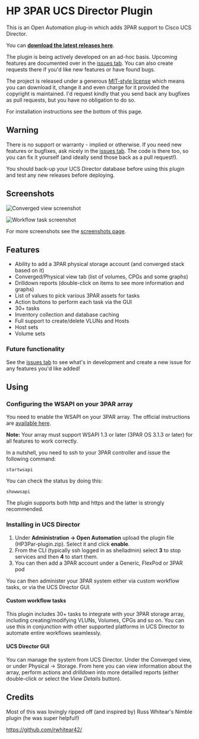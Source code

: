 # HP 3PAR UCS Director Plugin
This is an Open Automation plug-in which adds 3PAR support to Cisco UCS Director.

You can **[download the latest releases here](https://github.com/CiscoUKIDCDev/HP3ParPlugin/releases)**.

The plugin is being actively developed on an ad-hoc basis. Upcoming features are documented over in the [issues tab](https://github.com/CiscoUKIDCDev/HP3ParPlugin/issues). You can also create requests there if you'd like new features or have found bugs.

The project is released under a generous [MIT-style license](https://github.com/CiscoUKIDCDev/HP3ParPlugin/blob/master/LICENSE) which means you can download it, change it and even charge for it provided the copyright is maintained. I'd request kindly that you send back any bugfixes as pull requests, but you have no obligation to do so.

For installation instructions see the bottom of this page.

## Warning
There is no support or warranty - implied or otherwise. If you need new features or bugfixes, ask nicely in the [issues tab](https://github.com/CiscoUKIDCDev/HP3ParPlugin/issues). The code is there too, so you can fix it yourself (and ideally send those back as a pull request!).

You should back-up your UCS Director database before using this plugin and test any new releases before deploying.

## Screenshots
![Converged view screenshot](https://matt.fragilegeek.com/ucsd/3PAR-Plugin-summary.png)

![Workflow task screenshot](https://matt.fragilegeek.com/ucsd/3PAR-Plugin-Workflow.png)

For more screenshots see the [screenshots page](screenshots.md).

## Features
* Ability to add a 3PAR physical storage account (and converged stack based on it)
* Converged/Physical view tab (list of volumes, CPGs and some graphs)
* Drilldown reports (double-click on items to see more information and graphs)
* List of values to pick various 3PAR assets for tasks
* Action buttons to perform each task via the GUI
* 30+ tasks
* Inventory collection and database caching
* Full support to create/delete VLUNs and Hosts
* Host sets
* Volume sets

### Future functionality
See the [issues tab](https://github.com/CiscoUKIDCDev/HP3ParPlugin/issues) to see what's in development and create a new issue for any features you'd like added!

## Using
### Configuring the WSAPI on your 3PAR array
You need to enable the WSAPI on your 3PAR array. The official instructions are [available here](http://h20564.www2.hpe.com/hpsc/doc/public/display?docId=c03606339).

**Note:** Your array must support WSAPI 1.3 or later (3PAR OS 3.1.3 or later) for all features to work correctly.

In a nutshell, you need to ssh to your 3PAR controller and issue the following command:
```
startwsapi
```
You can check the status by doing this:
```
showwsapi
```
The plugin supports both http and https and the latter is strongly recommended.

### Installing in UCS Director

1. Under **Administration -> Open Automation** upload the plugin file (HP3Par-plugin.zip). Select it and click **enable**.
2. From the CLI (typically ssh logged in as shelladmin) select **3** to stop services and then **4** to start them.
3. You can then add a 3PAR account under a Generic, FlexPod or 3PAR pod

You can then administer your 3PAR system either via custom workflow tasks, or via the UCS Director GUI.

#### Custom workflow tasks
This plugin includes 30+ tasks to integrate with your 3PAR storage array, including creating/modifying VLUNs, Volumes, CPGs and so on. You can use this in conjunction with other supported platforms in UCS Director to automate entire workflows seamlessly.

#### UCS Director GUI
You can manage the system from UCS Director. Under the Converged view, or under Physical -> Storage. From here you can view information about the array, perform actions and *drilldown* into more detailled reports (either double-click or select the *View Details* button).

## Credits
Most of this was lovingly ripped off (and inspired by) Russ Whitear's Nimble plugin (he was super helpful!)

https://github.com/rwhitear42/
